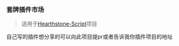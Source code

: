 ### 套牌插件市场

> 适用于[Hearthstone-Script](https://github.com/xjw580/Hearthstone-Script)项目


自己写的插件想分享的可以向此项目提pr或者告诉我你插件项目的地址
